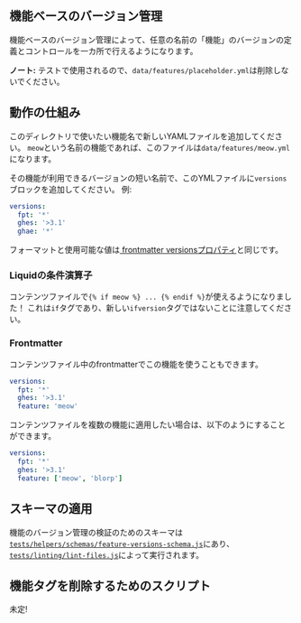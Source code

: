 ## 機能ベースのバージョン管理

機能ベースのバージョン管理によって、任意の名前の「機能」のバージョンの定義とコントロールを一カ所で行えるようになります。

**ノート:** テストで使用されるので、`data/features/placeholder.yml`は削除しないでください。

## 動作の仕組み

このディレクトリで使いたい機能名で新しいYAMLファイルを追加してください。 `meow`という名前の機能であれば、このファイルは`data/features/meow.yml`になります。

その機能が利用できるバージョンの短い名前で、このYMLファイルに`versions`ブロックを追加してください。 例:

```yaml
versions:
  fpt: '*'
  ghes: '>3.1'
  ghae: '*'
```

フォーマットと使用可能な値は[ frontmatter versionsプロパティ](/content#versions)と同じです。

### Liquidの条件演算子

コンテンツファイルで`{% if meow %} ... {% endif %}`が使えるようになりました！ これは`if`タグであり、新しい`ifversion`タグではないことに注意してください。

### Frontmatter

コンテンツファイル中のfrontmatterでこの機能を使うこともできます。

```yaml
versions:
  fpt: '*'
  ghes: '>3.1'
  feature: 'meow'
```

コンテンツファイルを複数の機能に適用したい場合は、以下のようにすることができます。

```yaml
versions:
  fpt: '*'
  ghes: '>3.1'
  feature: ['meow', 'blorp']
```

## スキーマの適用

機能のバージョン管理の検証のためのスキーマは[`tests/helpers/schemas/feature-versions-schema.js`](/tests/helpers/schemas/feature-versions-schema.js)にあり、[`tests/linting/lint-files.js`](/tests/linting/lint-files.js)によって実行されます。

## 機能タグを削除するためのスクリプト

未定!
